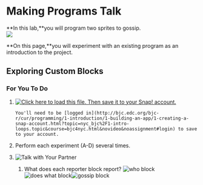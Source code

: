 # Making Programs Talk

**In this lab,**you will program two sprites to gossip.  
![](http://bjc.edc.org/bjc-r/img/1-introduction/U1ImageVideoAddendum_img/U1L2-Gossip.gif)

**On this page,**you will experiment with an existing program as an introduction to the project.

## Exploring Custom Blocks

### For You To Do

1. [![](http://bjc.edc.org/bjc-r/img/icons/load-save.png "Click here to load this file. Then save it to your Snap! account.")](http://snap.berkeley.edu/snapsource/snap.html#open:http://bjc.edc.org/bjc-r/prog/1-introduction/U1L2-Gossip.xml)
   ```
   You'll need to be [logged in](http://bjc.edc.org/bjc-r/cur/programming/1-introduction/1-building-an-app/1-creating-a-snap-account.html?topic=nyc_bjc%2F1-intro-loops.topic&course=bjc4nyc.html&novideo&noassignment#login) to save to your account.
   ```
2. Perform each experiment \(A-D\) several times.
3. ![](http://bjc.edc.org/bjc-r/img/icons/talk-with-your-partner.png "Talk with Your Partner")

   1. What does each reporter block report? ![](http://bjc.edc.org/bjc-r/img/1-introduction/who.png "who block")![](http://bjc.edc.org/bjc-r/img/1-introduction/does-what.png "does what block")![](http://bjc.edc.org/bjc-r/img/1-introduction/gossip.png "gossip block")



